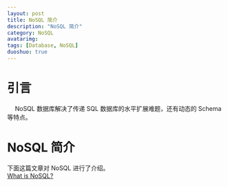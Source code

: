 ```yaml
---
layout: post
title: NoSQL 简介
description: "NoSQL 简介"
category: NoSQL
avatarimg:
tags: [Database, NoSQL]
duoshuo: true
---
```


# 引言
　
NoSQL 数据库解决了传递 SQL 数据库的水平扩展难题，还有动态的 Schema 等特点。

# NoSQL 简介

下面这篇文章对 NoSQL 进行了介绍。  
[What is NoSQL?](https://www.mongodb.com/nosql-explained)  

